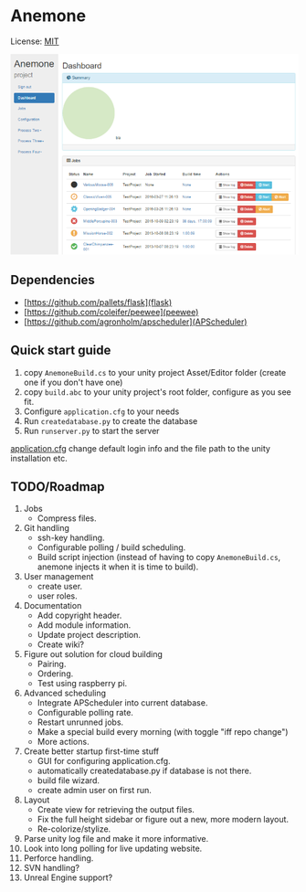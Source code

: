 # Anemone
License: [MIT](LICENSE)

![alt text](https://raw.githubusercontent.com/Winnak/Anemone/master/screenshots/Screenshot_1.png "WIP")


## Dependencies
* [https://github.com/pallets/flask](flask)
* [https://github.com/coleifer/peewee](peewee)
* [https://github.com/agronholm/apscheduler](APScheduler)


## Quick start guide
1. copy `AnemoneBuild.cs` to your unity project Asset/Editor folder (create one if you don't have one)
2. copy `build.abc` to your unity project's root folder, configure as you see fit.
3. Configure `application.cfg` to your needs
4. Run `createdatabase.py` to create the database
5. Run `runserver.py` to start the server

[application.cfg](application.cfg) change default login info and the file path to the unity installation etc.


## TODO/Roadmap
1. Jobs
    * Compress files.
2. Git handling
    * ssh-key handling.
    * Configurable polling / build scheduling.
    * Build script injection (instead of having to copy `AnemoneBuild.cs`, anemone injects it when it is time to build).
3. User management
    * create user.
    * user roles.
5. Documentation
    * Add copyright header.
    * Add module information.
    * Update project description.
    * Create wiki?
6. Figure out solution for cloud building
    * Pairing.
    * Ordering.
    * Test using raspberry pi.
7. Advanced scheduling
    * Integrate APScheduler into current database.
    * Configurable polling rate.
    * Restart unrunned jobs.
    * Make a special build every morning (with toggle "iff repo change")
    * More actions.
8. Create better startup first-time stuff
    * GUI for configuring application.cfg.
    * automatically createdatabase.py if database is not there.
    * build file wizard.
    * create admin user on first run.
9. Layout
    * Create view for retrieving the output files.
    * Fix the full height sidebar or figure out a new, more modern layout.
    * Re-colorize/stylize.
10. Parse unity log file and make it more informative.
11. Look into long polling for live updating website.
12. Perforce handling.
13. SVN handling?
14. Unreal Engine support?
